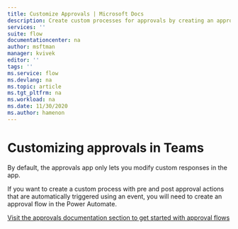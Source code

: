 ```yaml
---
title: Customize Approvals | Microsoft Docs
description: Create custom processes for approvals by creating an approval flow.
services: ''
suite: flow
documentationcenter: na
author: msftman
manager: kvivek
editor: ''
tags: ''
ms.service: flow
ms.devlang: na
ms.topic: article
ms.tgt_pltfrm: na
ms.workload: na
ms.date: 11/30/2020
ms.author: hamenon
---
```


# Customizing approvals in Teams

By default, the approvals app only lets you modify custom responses in the app. 

If you want to create a custom process with pre and post approval actions that are automatically triggered using an event, you will need to create an approval flow in the Power Automate.

[Visit the approvals documentation section to get started with approval flows](../get-started-approvals.md)